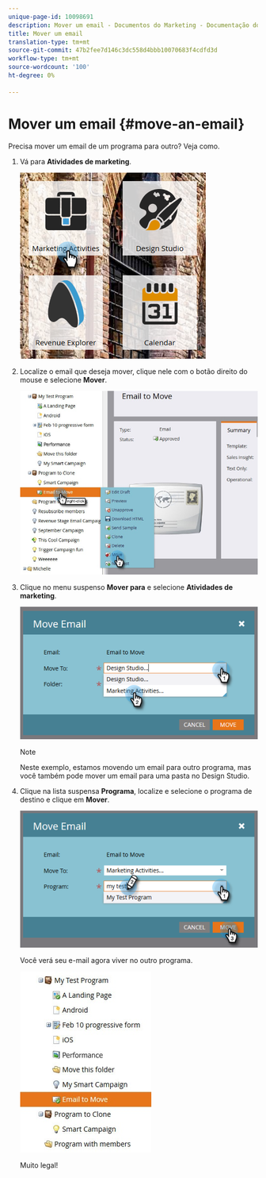 ```yaml
---
unique-page-id: 10098691
description: Mover um email - Documentos do Marketing - Documentação do produto
title: Mover um email
translation-type: tm+mt
source-git-commit: 47b2fee7d146c3dc558d4bbb10070683f4cdfd3d
workflow-type: tm+mt
source-wordcount: '100'
ht-degree: 0%

---
```



# Mover um email {#move-an-email}

Precisa mover um email de um programa para outro? Veja como.

1. Vá para **Atividades de marketing**.

   ![](assets/one-2.png)

1. Localize o email que deseja mover, clique nele com o botão direito do mouse e selecione **Mover**.

   ![](assets/leadperformance.jpg)

1. Clique no menu suspenso **Mover para** e selecione **Atividades de marketing**.

   ![](assets/three-2.png)

   >[!NOTE]
   >
   >Neste exemplo, estamos movendo um email para outro programa, mas você também pode mover um email para uma pasta no Design Studio.

1. Clique na lista suspensa **Programa**, localize e selecione o programa de destino e clique em **Mover**.

   ![](assets/four-2.png)

   Você verá seu e-mail agora viver no outro programa.

   ![](assets/leadperformance2.jpg)

   Muito legal!

